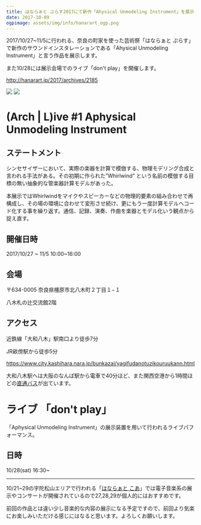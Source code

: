 ```yaml
---
title: はならぁと ぷらす2017にて新作「Ahysical Unmodeling Instrument」を展示
date: 2017-10-09
ogpimage: assets/img/info/hanarart_ogp.png
---
```



2017/10/27~11/5に行われる、奈良の町家を使った芸術祭「はならぁと ぷらす」で新作のサウンドインスタレーションである「Ahysical Unmodeling Instrument」と言う作品を展示します。

また10/28には展示会場でのライブ「don't play」を開催します。


<http://hanarart.jp/2017/archives/2185>

<!--more-->

![](/assets/img/info/hanarart_chirashi.jpg)
![](/assets/img/info/hanarart_chirashi2.jpg)

# (Arch | L)ive #1 Aphysical Unmodeling Instrument

## ステートメント

シンセサイザーにおいて、実際の楽器を計算で模倣する、物理モデリング合成と言われる手法がある。その初期に作られた”Whirlwind” という名前の模倣する目標の無い抽象的な管楽器計算モデルがあった。

本展示ではWhirlwindをマイクやスピーカーなどの物理的要素の組み合わせで再構成し、その場の環境に合わせて変形させ続け、更にもう一度計算モデルへコード化する事を繰り返す。通信、記録、演奏、作曲を楽器とモデル化いう観点から捉え直す。

## 開催日時

2017/10/27 ~ 11/5 10:00~16:00

## 会場

〒634-0005 奈良県橿原市北八木町２丁目１−１

八木札の辻交流館2階

## アクセス

近鉄線「大和八木」駅南口より徒歩7分

JR畝傍駅から徒歩5分

<https://www.city.kashihara.nara.jp/bunkazai/yagifudanotuzikouruukann.html>

大和八木駅へは大阪のなんば駅から電車で40分ほど、また関西空港から1時間ほどの[直通バス](http://www.narakotsu.co.jp/kousoku/limousine/yagi_kanku.html)が出ています。

# ライブ 「don't play」

「Aphysical Unmodeling Instrument」の展示装置を用いて行われるライブパフォーマンス。

## 日時

10/28(sat) 16:30~

---

10/21~29の宇陀松山エリアで行われる「[はならぁと こあ](http://hanarart.jp/2017/uda-2)」では電子音楽系の展示やコンサートが開催されているので27,28,29が個人的にはおすすめです。


前回の作品とは違い少し音楽的な内容の展示になる予定ですので、前回より気楽にお楽しみいただける感じにはなると思います。よろしくお願いします。